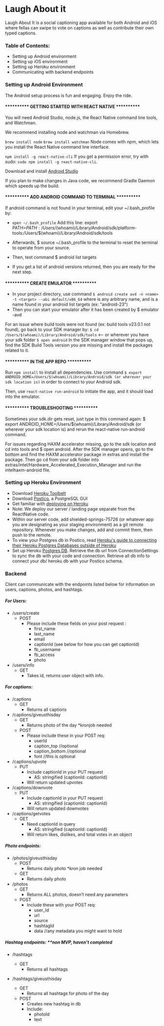 # Laugh About it
Laugh About It is a social captioning app available for both Android and iOS where fellas can swipe to vote on captions as well as contribute their own typed captions. 

### Table of Contents:
  - Setting up Android environment
  - Setting up iOS environment
  - Setting up Heroku environment
  - Communicating with backend endpoints

### Setting up Android Environment

The Android setup process is fun and engaging. Enjoy the ride.

#### ********** GETTING STARTED WITH REACT NATIVE **********
You will need Android Studio, node.js, the React Native command line tools, and Watchman.

We recommend installing node and watchman via Homebrew.

`brew install node`
`brew install watchman`
Node comes with npm, which lets you install the React Native command line interface.

`npm install -g react-native-cli`
If you get a permission error, try with sudo: `sudo npm install -g react-native-cli`.

Download and install [Android Studio](https://developer.android.com/studio/install.html)

If you plan to make changes in Java code, we recommend Gradle Daemon which speeds up the build.

#### ********** ADD ANDROID COMMAND TO TERMINAL **********

If android command is not found in your terminal, edit your ~/.bash_profile by: 
- `open ~/.bash_profile`
Add this line: export PATH=${PATH}:/Users/$(whoami)/Library/Android/sdk/platform-tools:/Users/$(whoami)/Library/Android/sdk/tools

- Afterwards, $ source ~/.bash_profile to the terminal to reset the terminal to operate from your source.
- Then, test command $ android list targets
- If you get a list of android versions returned, then you are ready for the next step.

#### ********** CREATE EMULATOR **********

- In your project directory, use command `$ android create avd -n <name> -t <target> --abi default/x86_64`
where <name> is any arbitrary name, and <target> is a name found in your android list targets (ex: "android-23")
- Then you can start your emulator after it has been created by
$ emulator -avd <name>

For an issue where build tools were not found (ex: build tools v23.0.1 not found), go back to your SDK manager by:
`$ cd /Users/$(whoami)/Library/Android/sdk/tools` <-- or wherever you have your sdk folder
`$ open android`
In the SDK manager window that pops up, find the SDK Build Tools version you are missing and install the packages related to it.

#### ********** IN THE APP REPO **********

Run `npm install` to install all dependencies. 
Use command `$ export ANDROID_HOME=/Users/$(whoami)/Library/Android/sdk
(or wherever your sdk location is)` in order to connect to your Android sdk.

Then, use `react-native run-android` to initiate the app, and it should load into 
the emulator.


#### ********** TROUBLESHOOTING **********

Sometimes your sdk.dir gets reset, just type in this command again: $ export ANDROID_HOME=/Users/$(whoami)/Library/Android/sdk
(or wherever your sdk location is) and rerun the react-native run-android command.

For issues regarding HAXM accelerator missing, go to the sdk location and cd into tools and $ open android. After the SDK manager opens, go to the bottom and find the HAXM accelerator package in extras and install the package. Then go cd from your sdk folder into extras/intel/Hardware_Accelerated_Execution_Manager and run the intelhaxm-android file.



### Setting up Heroku Environment
- Download [Heroku Toolbelt](https://toolbelt.heroku.com/)
- Download [Postico](https://eggerapps.at/postico/), a PostgreSQL GUI
- Get familiar with [deploying on Heroku](https://devcenter.heroku.com/articles/git)
- Note: We deploy our server / landing page separate from the ReactNative code.
- Within our server code, add shielded-springs-75726 (or whatever app you are designating as your staging environment) as a git remote repository. Whenever you make changes, add and commit them, then push to the remote. 
- To view your Postgres db in Postico, read [Heroku's guide to connecting their Heroku Postgres Databases outside of Heroku](https://devcenter.heroku.com/articles/connecting-to-heroku-postgres-databases-from-outside-of-heroku)
- Set up Heroku [Postgres DB](https://postgres.heroku.com/). Retrieve the db url from ConnectionSettings to sync the db with your code and connection. Retrieve all db info to connect your db/ heroku db with your Postico schema.

### Backend
Client can communicate with the endpoints listed below for information on users, captions, photos, and hashtags.

##### For Users:
- /users/create
  - POST  
    - Please include these fields on your post request :
        - first_name
        - last_name
        - email
        - captionId (see below for how you can get captionId)
        - fb_username
        - fb_access
        - photo
- /users/info
    - GET
        - Takes id, returns user object with info. 


##### For captions: 

- /captions
  - GET
    - Returns all captions
- /captions/giveusthisday
  - GET
    - Returns photo of the day *kronjob needed
  - POST
    - Please include these in your POST req:
      - userId
      - caption_top //optional
      - caption_bottom //optional
      - font //this is optional
- /captions/upvote
  - PUT
    - Include captionId in your PUT request
      - AS: stringified {captionId: captionId}
    - Will return updated upvotes
- /captions/downvote
  - PUT
    - Include captionId in your PUT request
      - AS: stringified {captionId: captionId}
    - Will return updated downvotes
- /captions/getvotes
  - GET
    - Need captionId in query
      - AS: stringified {captionId: captionId}
    - Will return likes, dislikes, and total votes in an object


##### Photo endpoints:

- /photos/giveusthisday
    - POST
        - Returns daily photo *kron job needed
    - GET
        - Returns daily photo
- /photos
    - GET
        - Returns ALL photos, doesn’t need any parameters
    - POST
        - Include these with your POST req:
            - user_Id
            - url
            - source
            - hashtagId
            - data //any metadata you might want to hold

##### Hashtag endpoints: **non MVP, haven’t completed

- /hashtags
    - GET
        - Returns all hashtags

- /hashtags/giveusthisday
    - GET
        - Returns all hashtags for photo of the day
    - POST
        - Creates new hashtag in db
        - Include:
            - photoId
            - text
